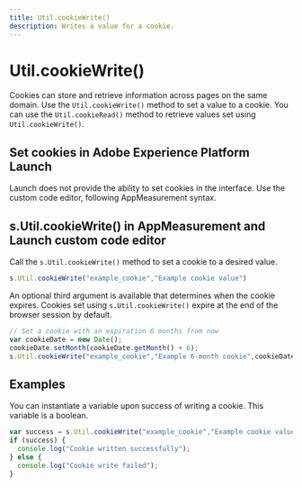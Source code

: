 ```yaml
---
title: Util.cookieWrite()
description: Writes a value for a cookie.
---
```


# Util.cookieWrite()

Cookies can store and retrieve information across pages on the same domain. Use the `Util.cookieWrite()` method to set a value to a cookie. You can use the `Util.cookieRead()` method to retrieve values set using `Util.cookieWrite()`.

## Set cookies in Adobe Experience Platform Launch

Launch does not provide the ability to set cookies in the interface. Use the custom code editor, following AppMeasurement syntax.

## s.Util.cookieWrite() in AppMeasurement and Launch custom code editor

Call the `s.Util.cookieWrite()` method to set a cookie to a desired value.

```js
s.Util.cookieWrite("example_cookie","Example cookie value")
```

An optional third argument is available that determines when the cookie expires. Cookies set using `s.Util.cookieWrite()` expire at the end of the browser session by default.

```js
// Set a cookie with an expiration 6 months from now
var cookieDate = new Date();
cookieDate.setMonth(cookieDate.getMonth() + 6);
s.Util.cookieWrite("example_cookie","Example 6-month cookie",cookieDate);
```

## Examples

You can instantiate a variable upon success of writing a cookie. This variable is a boolean.

```js
var success = s.Util.cookieWrite("example_cookie","Example cookie value");
if (success) {
  console.log("Cookie written successfully");
} else {
  console.log("Cookie write failed");
}
```
